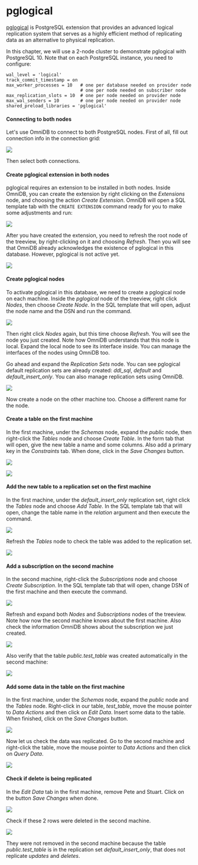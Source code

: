 # pglogical

[pglogical](https://www.2ndquadrant.com/en/resources/pglogical/) is PostgreSQL
extension that provides an advanced logical replication system that serves as a
highly efficient method of replicating data as an alternative to physical
replication.

In this chapter, we will use a 2-node cluster to demonstrate pglogical with
PostgreSQL 10. Note that on each PostgreSQL instance, you need to configure:

```text
wal_level = 'logical'
track_commit_timestamp = on
max_worker_processes = 10   # one per database needed on provider node
                            # one per node needed on subscriber node
max_replication_slots = 10  # one per node needed on provider node
max_wal_senders = 10        # one per node needed on provider node
shared_preload_libraries = 'pglogical'
```

#### Connecting to both nodes

Let's use OmniDB to connect to both PostgreSQL nodes. First of all, fill out
connection info in the connection grid:

![](https://raw.githubusercontent.com/OmniDB/doc/master/img/image_128.png)

Then select both connections.

#### Create pglogical extension in both nodes

pglogical requires an extension to be installed in both nodes. Inside OmniDB,
you can create the extension by right clicking on the *Extensions* node, and
choosing the action *Create Extension*. OmniDB will open a SQL template tab with
the `CREATE EXTENSION` command ready for you to make some adjustments and run:

![](https://raw.githubusercontent.com/OmniDB/doc/master/img/image_129.png)

After you have created the extension, you need to refresh the root node of the
treeview, by right-clicking on it and choosing *Refresh*. Then you will see that
OmniDB already acknowledges the existence of pglogical in this database.
However, pglogical is not active yet.

![](https://raw.githubusercontent.com/OmniDB/doc/master/img/image_130.png)

#### Create pglogical nodes

To activate pglogical in this database, we need to create a pglogical node on
each machine. Inside the *pglogical* node of the treeview, right click *Nodes*,
then choose *Create Node*. In the SQL template that will open, adjust the node
name and the DSN and run the command.

![](https://raw.githubusercontent.com/OmniDB/doc/master/img/image_131.png)

Then right click *Nodes* again, but this time choose *Refresh*. You will see
the node you just created. Note how OmniDB understands that this node is local.
Expand the local node to see its interface inside. You can manage the interfaces
of the nodes using OmniDB too.

Go ahead and expand the *Replication Sets* node. You can see pglogical default
replication sets are already created: *ddl_sql*, *default* and
*default_insert_only*. You can also manage replication sets using OmniDB.

![](https://raw.githubusercontent.com/OmniDB/doc/master/img/image_132.png)

Now create a node on the other machine too. Choose a different name for the
node.

#### Create a table on the first machine

In the first machine, under the *Schemas* node, expand the *public* node, then
right-click the *Tables* node and choose *Create Table*. In the form tab that
will open, give the new table a name and some columns. Also add a primary key in
the *Constraints* tab. When done, click in the *Save Changes* button.

![](https://raw.githubusercontent.com/OmniDB/doc/master/img/image_133.png)

![](https://raw.githubusercontent.com/OmniDB/doc/master/img/image_134.png)

#### Add the new table to a replication set on the first machine

In the first machine, under the *default_insert_only* replication set, right
click the *Tables* node and choose *Add Table*. In the SQL template tab that
will open, change the table name in the *relation* argument and then execute the
command.

![](https://raw.githubusercontent.com/OmniDB/doc/master/img/image_135.png)

Refresh the *Tables* node to check the table was added to the replication set.

![](https://raw.githubusercontent.com/OmniDB/doc/master/img/image_136.png)

#### Add a subscription on the second machine

In the second machine, right-click the *Subscriptions* node and choose *Create
Subscription*. In the SQL template tab that will open, change DSN of the first
machine and then execute the command.

![](https://raw.githubusercontent.com/OmniDB/doc/master/img/image_137.png)

Refresh and expand both *Nodes* and *Subscriptions* nodes of the treeview. Note
how now the second machine knows about the first machine. Also check the
information OmniDB shows about the subscription we just created.

![](https://raw.githubusercontent.com/OmniDB/doc/master/img/image_138.png)

Also verify that the table *public.test_table* was created automatically in the
second machine:

![](https://raw.githubusercontent.com/OmniDB/doc/master/img/image_139.png)

#### Add some data in the table on the first machine

In the first machine, under the *Schemas* node, expand the *public* node and
the *Tables* node. Right-click in our table, *test_table*, move the mouse
pointer to *Data Actions* and then click on *Edit Data*. Insert some data to the
table. When finished, click on the *Save Changes* button.

![](https://raw.githubusercontent.com/OmniDB/doc/master/img/image_140.png)

Now let us check the data was replicated. Go to the second machine and
right-click the table, move the mouse pointer to *Data Actions* and then click
on *Query Data*.

![](https://raw.githubusercontent.com/OmniDB/doc/master/img/image_141.png)

#### Check if delete is being replicated

In the *Edit Data* tab in the first machine, remove Pete and Stuart. Click on
the button *Save Changes* when done.

![](https://raw.githubusercontent.com/OmniDB/doc/master/img/image_142.png)

Check if these 2 rows were deleted in the second machine.

![](https://raw.githubusercontent.com/OmniDB/doc/master/img/image_143.png)

They were not removed in the second machine because the table
*public.test_table* is in the replication set *default_insert_only*, that does
not replicate *updates* and *deletes*.
